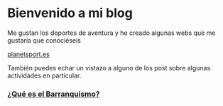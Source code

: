 # Bienvenido a mi blog

Me gustan los deportes de aventura y he creado algunas webs que me gustaría que conociéseis

<a href="https://planetsport.es" target="_blank" rel="noopener noreferrer">planetsport.es</a>

También puedes echar un vistazo a alguno de los post sobre algunas actividades en particular.

### [¿Qué es el Barranquismo?](./barranquismo.html)


